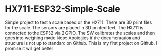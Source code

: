 # HX711-ESP32-Simple-Scale
Simple project to test a scale based on the HX711. There are 3D print files for the scale. The sensors are placed in 3D printed feet. The HX711 is connected to the ESP32 via 2 GPIO. The SW calibrates the scales and then goes into weighing mode
Note: Apologies if the documentation and structure is not up to standard on Github. This is my first project on Github. I promise it will get better
